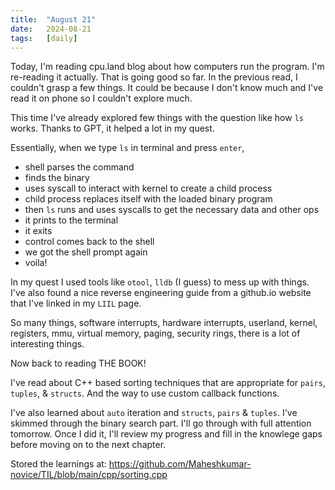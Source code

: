 ```yaml
---
title:  "August 21"
date:   2024-08-21
tags:   [daily]
---
```


Today, I'm reading cpu.land blog about how computers run the program. I'm re-reading it actually. That is going good so far. In the previous read, I couldn't grasp a few things. It could be because I don't know much and I've read it on phone so I couldn't explore much.

This time I've already explored few things with the question like how `ls` works. Thanks to GPT, it helped a lot in my quest.

Essentially, when we type `ls` in terminal and press `enter`,

* shell parses the command
* finds the binary
* uses syscall to interact with kernel to create a child process
* child process replaces itself with the loaded binary program
* then `ls` runs and uses syscalls to get the necessary data and other ops
* it prints to the terminal
* it exits
* control comes back to the shell
* we got the shell prompt again
* voila!

In my quest I used tools like `otool`, `lldb` (I guess) to mess up with things. I've also found a nice reverse engineering guide from a github.io website that I've linked in my `LIIL` page.

So many things, software interrupts, hardware interrupts, userland, kernel, registers, mmu, virtual memory, paging, security rings, there is a lot of interesting things.

Now back to reading THE BOOK!

I've read about C++ based sorting techniques that are appropriate for `pairs`, `tuples`, & `structs`. And the way to use custom callback functions.

I've also learned about `auto` iteration and `structs`, `pairs` & `tuples`. I've skimmed through the binary search part. I'll go through with full attention tomorrow. Once I did it, I'll review my progress and fill in the knowlege gaps before moving on to the next chapter.

Stored the learnings at: https://github.com/Maheshkumar-novice/TIL/blob/main/cpp/sorting.cpp

